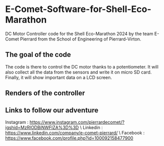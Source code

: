 # E-Comet-Software-for-Shell-Eco-Marathon
DC Motor Controller code for the Shell Eco-Marathon 2024 by the team E-Comet Pierrard from the School of Engineering of Pierrard-Virton.

## The goal of the code

The code is there to control the DC motor thanks to a potentiometer. It will also collect all the data from the sensors and write it on micro SD card. Finally, it will show important data on a LCD screen.

## Renders of the controller

## Links to follow our adventure
Instagram : https://www.instagram.com/pierrardecomet/?igshid=MzRlODBiNWFlZA%3D%3D \\
Linkedin : https://www.linkedin.com/company/e-comet-pierrard/ \\
Facebook : https://www.facebook.com/profile.php?id=100092158477900
